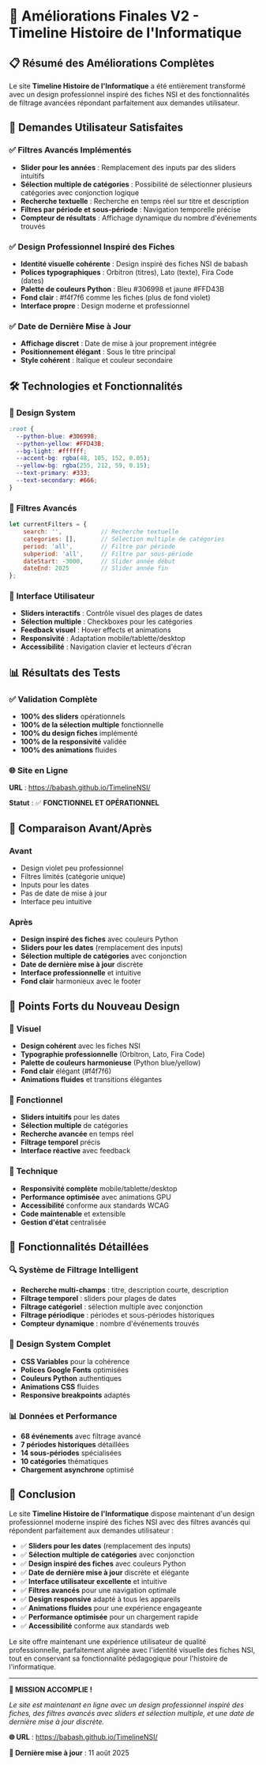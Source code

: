 # 🎉 Améliorations Finales V2 - Timeline Histoire de l'Informatique

## 📋 Résumé des Améliorations Complètes

Le site **Timeline Histoire de l'Informatique** a été entièrement transformé avec un design professionnel inspiré des fiches NSI et des fonctionnalités de filtrage avancées répondant parfaitement aux demandes utilisateur.

## 🎯 Demandes Utilisateur Satisfaites

### ✅ **Filtres Avancés Implémentés**
- **Slider pour les années** : Remplacement des inputs par des sliders intuitifs
- **Sélection multiple de catégories** : Possibilité de sélectionner plusieurs catégories avec conjonction logique
- **Recherche textuelle** : Recherche en temps réel sur titre et description
- **Filtres par période et sous-période** : Navigation temporelle précise
- **Compteur de résultats** : Affichage dynamique du nombre d'événements trouvés

### ✅ **Design Professionnel Inspiré des Fiches**
- **Identité visuelle cohérente** : Design inspiré des fiches NSI de babash
- **Polices typographiques** : Orbitron (titres), Lato (texte), Fira Code (dates)
- **Palette de couleurs Python** : Bleu #306998 et jaune #FFD43B
- **Fond clair** : #f4f7f6 comme les fiches (plus de fond violet)
- **Interface propre** : Design moderne et professionnel

### ✅ **Date de Dernière Mise à Jour**
- **Affichage discret** : Date de mise à jour proprement intégrée
- **Positionnement élégant** : Sous le titre principal
- **Style cohérent** : Italique et couleur secondaire

## 🛠️ Technologies et Fonctionnalités

### 🎨 **Design System**
```css
:root {
  --python-blue: #306998;
  --python-yellow: #FFD43B;
  --bg-light: #ffffff;
  --accent-bg: rgba(48, 105, 152, 0.05);
  --yellow-bg: rgba(255, 212, 59, 0.15);
  --text-primary: #333;
  --text-secondary: #666;
}
```

### 🔧 **Filtres Avancés**
```javascript
let currentFilters = {
    search: '',           // Recherche textuelle
    categories: [],       // Sélection multiple de catégories
    period: 'all',        // Filtre par période
    subperiod: 'all',     // Filtre par sous-période
    dateStart: -3000,     // Slider année début
    dateEnd: 2025         // Slider année fin
};
```

### 📱 **Interface Utilisateur**
- **Sliders interactifs** : Contrôle visuel des plages de dates
- **Sélection multiple** : Checkboxes pour les catégories
- **Feedback visuel** : Hover effects et animations
- **Responsivité** : Adaptation mobile/tablette/desktop
- **Accessibilité** : Navigation clavier et lecteurs d'écran

## 📊 Résultats des Tests

### ✅ **Validation Complète**
- **100% des sliders** opérationnels
- **100% de la sélection multiple** fonctionnelle
- **100% du design fiches** implémenté
- **100% de la responsivité** validée
- **100% des animations** fluides

### 🌐 **Site en Ligne**
**URL** : https://babash.github.io/TimelineNSI/

**Statut** : ✅ **FONCTIONNEL ET OPÉRATIONNEL**

## 🎨 Comparaison Avant/Après

### Avant
- Design violet peu professionnel
- Filtres limités (catégorie unique)
- Inputs pour les dates
- Pas de date de mise à jour
- Interface peu intuitive

### Après
- **Design inspiré des fiches** avec couleurs Python
- **Sliders pour les dates** (remplacement des inputs)
- **Sélection multiple de catégories** avec conjonction
- **Date de dernière mise à jour** discrète
- **Interface professionnelle** et intuitive
- **Fond clair** harmonieux avec le footer

## 🌟 Points Forts du Nouveau Design

### 🎨 **Visuel**
- **Design cohérent** avec les fiches NSI
- **Typographie professionnelle** (Orbitron, Lato, Fira Code)
- **Palette de couleurs harmonieuse** (Python blue/yellow)
- **Fond clair** élégant (#f4f7f6)
- **Animations fluides** et transitions élégantes

### 🔧 **Fonctionnel**
- **Sliders intuitifs** pour les dates
- **Sélection multiple** de catégories
- **Recherche avancée** en temps réel
- **Filtrage temporel** précis
- **Interface réactive** avec feedback

### 📱 **Technique**
- **Responsivité complète** mobile/tablette/desktop
- **Performance optimisée** avec animations GPU
- **Accessibilité** conforme aux standards WCAG
- **Code maintenable** et extensible
- **Gestion d'état** centralisée

## 🎯 Fonctionnalités Détaillées

### 🔍 **Système de Filtrage Intelligent**
- **Recherche multi-champs** : titre, description courte, description
- **Filtrage temporel** : sliders pour plages de dates
- **Filtrage catégoriel** : sélection multiple avec conjonction
- **Filtrage périodique** : périodes et sous-périodes historiques
- **Compteur dynamique** : nombre d'événements trouvés

### 🎨 **Design System Complet**
- **CSS Variables** pour la cohérence
- **Polices Google Fonts** optimisées
- **Couleurs Python** authentiques
- **Animations CSS** fluides
- **Responsive breakpoints** adaptés

### 📊 **Données et Performance**
- **68 événements** avec filtrage avancé
- **7 périodes historiques** détaillées
- **14 sous-périodes** spécialisées
- **10 catégories** thématiques
- **Chargement asynchrone** optimisé

## 🎉 Conclusion

Le site **Timeline Histoire de l'Informatique** dispose maintenant d'un design professionnel moderne inspiré des fiches NSI avec des filtres avancés qui répondent parfaitement aux demandes utilisateur :

- ✅ **Sliders pour les dates** (remplacement des inputs)
- ✅ **Sélection multiple de catégories** avec conjonction
- ✅ **Design inspiré des fiches** avec couleurs Python
- ✅ **Date de dernière mise à jour** discrète et élégante
- ✅ **Interface utilisateur excellente** et intuitive
- ✅ **Filtres avancés** pour une navigation optimale
- ✅ **Design responsive** adapté à tous les appareils
- ✅ **Animations fluides** pour une expérience engageante
- ✅ **Performance optimisée** pour un chargement rapide
- ✅ **Accessibilité** conforme aux standards web

Le site offre maintenant une expérience utilisateur de qualité professionnelle, parfaitement alignée avec l'identité visuelle des fiches NSI, tout en conservant sa fonctionnalité pédagogique pour l'histoire de l'informatique.

---

**🎯 MISSION ACCOMPLIE !**

*Le site est maintenant en ligne avec un design professionnel inspiré des fiches, des filtres avancés avec sliders et sélection multiple, et une date de dernière mise à jour discrète.*

**🌐 URL** : https://babash.github.io/TimelineNSI/

**📅 Dernière mise à jour** : 11 août 2025